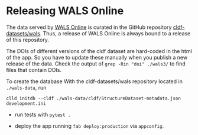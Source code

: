 # Releasing WALS Online

The data served by [WALS Online](https://wals.info) is curated in the GitHub
repository [cldf-datasets/wals](https://github.com/cldf-datasets/wals).
Thus, a release of WALS Online is always bound to a release of this repository.

The DOIs of different versions of the cldf dataset are hard-coded in
the html of the app.  So you have to update these manually when you
publish a new release of the data.  Check the output of `grep -Rin "doi" ./wals3/`
to find files that contain DOIs.

To create the database With the cldf-datasets/wals repository located
in `./wals-data`, run

```shell script
clld initdb --cldf ./wals-data/cldf/StructureDataset-metadata.json development.ini
```

- run tests with `pytest .`

- deploy the app running `fab deploy:production` via `appconfig`.
